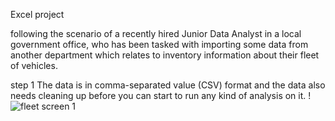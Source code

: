 Excel project 

following the scenario of a recently hired Junior Data Analyst in a local government office, who has been tasked with importing some data from another department which relates to inventory information about their fleet of vehicles. 

step 1 
The data is in comma-separated value (CSV) format and the data also needs cleaning up before you can start to run any kind of analysis on it.
!![fleet screen 1 ](https://github.com/sgreenley/Excel-Fleet-project-/assets/21015978/0e1d3d11-cbfb-4cab-80de-020d8ceec0b1)
